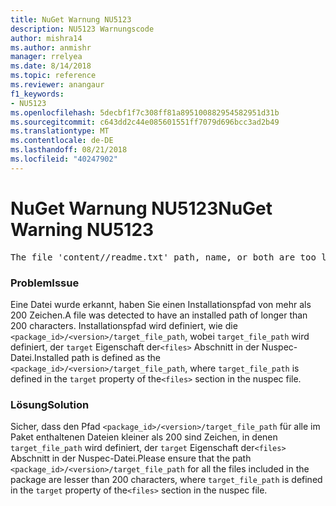 ```yaml
---
title: NuGet Warnung NU5123
description: NU5123 Warnungscode
author: mishra14
ms.author: anmishr
manager: rrelyea
ms.date: 8/14/2018
ms.topic: reference
ms.reviewer: anangaur
f1_keywords:
- NU5123
ms.openlocfilehash: 5decbf1f7c308ff81a895100882954582951d31b
ms.sourcegitcommit: c643dd2c44e085601551ff7079d696bcc3ad2b49
ms.translationtype: MT
ms.contentlocale: de-DE
ms.lasthandoff: 08/21/2018
ms.locfileid: "40247902"
---
```

# <a name="nuget-warning-nu5123"></a><span data-ttu-id="6d876-103">NuGet Warnung NU5123</span><span class="sxs-lookup"><span data-stu-id="6d876-103">NuGet Warning NU5123</span></span>
<pre>The file 'content/<LongPath>/readme.txt' path, name, or both are too long. Your package might not work without long file path support. Please shorten the file path or file name.</pre>

### <a name="issue"></a><span data-ttu-id="6d876-104">Problem</span><span class="sxs-lookup"><span data-stu-id="6d876-104">Issue</span></span>

<span data-ttu-id="6d876-105">Eine Datei wurde erkannt, haben Sie einen Installationspfad von mehr als 200 Zeichen.</span><span class="sxs-lookup"><span data-stu-id="6d876-105">A file was detected to have an installed path of longer than 200 characters.</span></span> <span data-ttu-id="6d876-106">Installationspfad wird definiert, wie die `<package_id>/<version>/target_file_path`, wobei `target_file_path` wird definiert, der `target` Eigenschaft der`<files>` Abschnitt in der Nuspec-Datei.</span><span class="sxs-lookup"><span data-stu-id="6d876-106">Installed path is defined as the `<package_id>/<version>/target_file_path`, where `target_file_path` is defined in the `target` property of the`<files>` section in the nuspec file.</span></span>


### <a name="solution"></a><span data-ttu-id="6d876-107">Lösung</span><span class="sxs-lookup"><span data-stu-id="6d876-107">Solution</span></span>

<span data-ttu-id="6d876-108">Sicher, dass den Pfad `<package_id>/<version>/target_file_path` für alle im Paket enthaltenen Dateien kleiner als 200 sind Zeichen, in denen `target_file_path` wird definiert, der `target` Eigenschaft der`<files>` Abschnitt in der Nuspec-Datei.</span><span class="sxs-lookup"><span data-stu-id="6d876-108">Please ensure that the path `<package_id>/<version>/target_file_path` for all the files included in the package are lesser than 200 characters, where `target_file_path` is defined in the `target` property of the`<files>` section in the nuspec file.</span></span>


